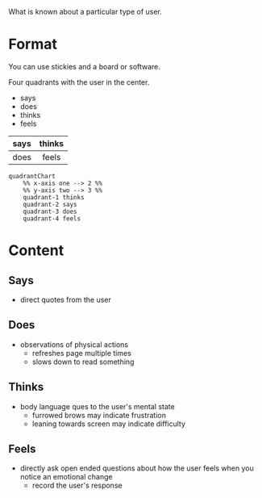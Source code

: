 What is known about a particular type of user.
# Format

You can use stickies and a board or software.

Four quadrants with the user in the center.

- says
- does
- thinks
- feels

|says|thinks|
|:--:|:--:|
|does|feels|


```mermaid
quadrantChart
	%% x-axis one --> 2 %%
	%% y-axis two --> 3 %%
	quadrant-1 thinks
	quadrant-2 says
	quadrant-3 does
	quadrant-4 feels
```

# Content

## Says

- direct quotes from the user

## Does

- observations of physical actions
	- refreshes page multiple times
	- slows down to read something

## Thinks

- body language ques to the user's mental state
	- furrowed brows may indicate frustration
	- leaning towards screen may indicate difficulty

## Feels

- directly ask open ended questions about how the user feels when you notice an emotional change
	- record the user's response
